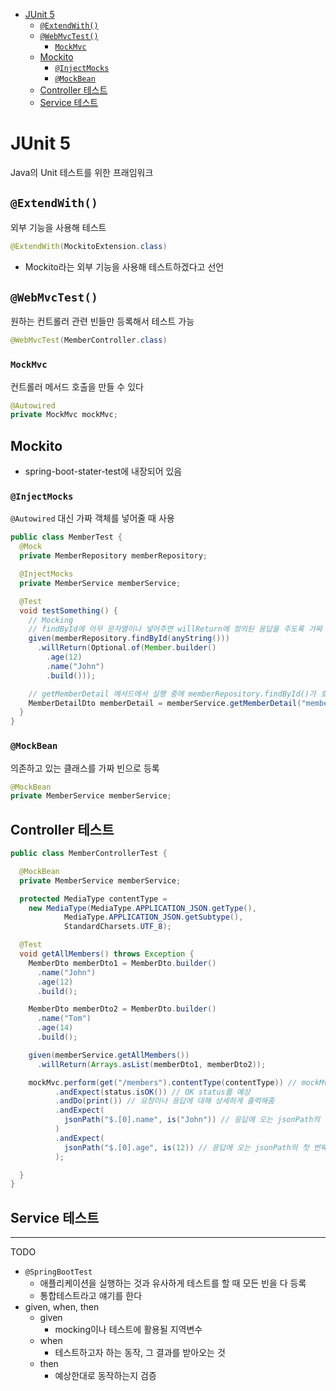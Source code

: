 - [JUnit 5](#junit-5)
  - [`@ExtendWith()`](#extendwith)
  - [`@WebMvcTest()`](#webmvctest)
    - [`MockMvc`](#mockmvc)
  - [Mockito](#mockito)
    - [`@InjectMocks`](#injectmocks)
    - [`@MockBean`](#mockbean)
  - [Controller 테스트](#controller-테스트)
  - [Service 테스트](#service-테스트)

# JUnit 5
Java의 Unit 테스트를 위한 프래임워크

## `@ExtendWith()`
외부 기능을 사용해 테스트
```java
@ExtendWith(MockitoExtension.class)
```
- Mockito라는 외부 기능을 사용해 테스트하겠다고 선언

## `@WebMvcTest()`
원하는 컨트롤러 관련 빈들만 등록해서 테스트 가능
```java
@WebMvcTest(MemberController.class)
```

### `MockMvc`
컨트롤러 메서드 호출을 만들 수 있다
```java
@Autowired
private MockMvc mockMvc;
```

## Mockito
- spring-boot-stater-test에 내장되어 있음


### `@InjectMocks`
`@Autowired` 대신 가짜 객체를 넣어줄 때 사용
```java
public class MemberTest {
  @Mock
  private MemberRepository memberRepository;

  @InjectMocks
  private MemberService memberService;

  @Test
  void testSomething() {
    // Mocking
    // findById에 아무 문자열이나 넣어주면 willReturn에 정의된 응답을 주도록 가짜 동작을 만들어두는 것
    given(memberRepository.findById(anyString()))
      .willReturn(Optional.of(Member.builder()
        .age(12)
        .name("John")
        .build()));

    // getMemberDetail 메서드에서 실행 중에 memberRepository.findById()가 호출되는 부분이 나오면 위의 willReturn에 정의된 응답을 받게 된다
    MemberDetailDto memberDetail = memberService.getMemberDetail("memberId");
  }
}
```

### `@MockBean`
의존하고 있는 클래스를 가짜 빈으로 등록
```java
@MockBean
private MemberService memberService;
```

## Controller 테스트
```java
public class MemberControllerTest {

  @MockBean
  private MemberService memberService;

  protected MediaType contentType = 
    new MediaType(MediaType.APPLICATION_JSON.getType(),
            MediaType.APPLICATION_JSON.getSubtype(),
            StandardCharsets.UTF_8);

  @Test
  void getAllMembers() throws Exception {
    MemberDto memberDto1 = MemberDto.builder()
      .name("John")
      .age(12)
      .build();

    MemberDto memberDto2 = MemberDto.builder()
      .name("Tom")
      .age(14)
      .build();

    given(memberService.getAllMembers())
      .willReturn(Arrays.asList(memberDto1, memberDto2));

    mockMvc.perform(get("/members").contentType(contentType)) // mockMvc가 get으로 /members를 호출하고, 그 때 content type은 JSON으로 보내고, JSON으로 받고, UTF_8 형식의 인코딩을 사용하는 
          .andExpect(status.isOK()) // OK status를 예상
          .andDo(print()) // 요청이나 응답에 대해 상세하게 출력해줌
          .andExpect(
            jsonPath("$.[0].name", is("John")) // 응답에 오는 jsonPath의 첫 번째 배열의 name 값은 "Johe"이라고 예상
          )
          .andExpect(
            jsonPath("$.[0].age", is(12)) // 응답에 오는 jsonPath의 첫 번째 배열의 name 값은 "Johe"이라고 예상
          );

  }
}
```

## Service 테스트


---

TODO
- `@SpringBootTest`
  - 애플리케이션을 실행하는 것과 유사하게 테스트를 할 때 모든 빈을 다 등록
  - 통합테스트라고 얘기를 한다
- given, when, then
  - given
    - mocking이나 테스트에 활용될 지역변수
  - when
    - 테스트하고자 하는 동작, 그 결과를 받아오는 것
  - then
    - 예상한대로 동작하는지 검증